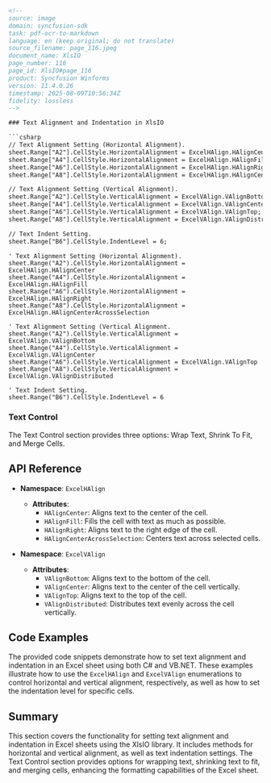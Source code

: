 ```html
<!-- 
source: image
domain: syncfusion-sdk
task: pdf-ocr-to-markdown
language: en (keep original; do not translate)
source_filename: page_116.jpeg
document_name: XlsIO
page_number: 116
page_id: XlsIO#page_116
product: Syncfusion Winforms
version: 11.4.0.26
timestamp: 2025-08-09T10:56:34Z
fidelity: lossless
-->

### Text Alignment and Indentation in XlsIO

```csharp
// Text Alignment Setting (Horizontal Alignment).
sheet.Range["A2"].CellStyle.HorizontalAlignment = ExcelHAlign.HAlignCenter;
sheet.Range["A4"].CellStyle.HorizontalAlignment = ExcelHAlign.HAlignFill;
sheet.Range["A6"].CellStyle.HorizontalAlignment = ExcelHAlign.HAlignRight;
sheet.Range["A8"].CellStyle.HorizontalAlignment = ExcelHAlign.HAlignCenterAcrossSelection;

// Text Alignment Setting (Vertical Alignment).
sheet.Range["A2"].CellStyle.VerticalAlignment = ExcelVAlign.VAlignBottom;
sheet.Range["A4"].CellStyle.VerticalAlignment = ExcelVAlign.VAlignCenter;
sheet.Range["A6"].CellStyle.VerticalAlignment = ExcelVAlign.VAlignTop;
sheet.Range["A8"].CellStyle.VerticalAlignment = ExcelVAlign.VAlignDistributed;

// Text Indent Setting.
sheet.Range["B6"].CellStyle.IndentLevel = 6;
```

```vb.net
' Text Alignment Setting (Horizontal Alignment).
sheet.Range("A2").CellStyle.HorizontalAlignment = ExcelHAlign.HAlignCenter
sheet.Range("A4").CellStyle.HorizontalAlignment = ExcelHAlign.HAlignFill
sheet.Range("A6").CellStyle.HorizontalAlignment = ExcelHAlign.HAlignRight
sheet.Range("A8").CellStyle.HorizontalAlignment = ExcelHAlign.HAlignCenterAcrossSelection

' Text Alignment Setting (Vertical Alignment.
sheet.Range("A2").CellStyle.VerticalAlignment = ExcelVAlign.VAlignBottom
sheet.Range("A4").CellStyle.VerticalAlignment = ExcelVAlign.VAlignCenter
sheet.Range("A6").CellStyle.VerticalAlignment = ExcelVAlign.VAlignTop
sheet.Range("A8").CellStyle.VerticalAlignment = ExcelVAlign.VAlignDistributed

' Text Indent Setting.
sheet.Range("B6").CellStyle.IndentLevel = 6
```

### Text Control

The Text Control section provides three options: Wrap Text, Shrink To Fit, and Merge Cells.

## API Reference

- **Namespace**: `ExcelHAlign`
  - **Attributes**:
    - `HAlignCenter`: Aligns text to the center of the cell.
    - `HAlignFill`: Fills the cell with text as much as possible.
    - `HAlignRight`: Aligns text to the right edge of the cell.
    - `HAlignCenterAcrossSelection`: Centers text across selected cells.

- **Namespace**: `ExcelVAlign`
  - **Attributes**:
    - `VAlignBottom`: Aligns text to the bottom of the cell.
    - `VAlignCenter`: Aligns text to the center of the cell vertically.
    - `VAlignTop`: Aligns text to the top of the cell.
    - `VAlignDistributed`: Distributes text evenly across the cell vertically.

## Code Examples

The provided code snippets demonstrate how to set text alignment and indentation in an Excel sheet using both C# and VB.NET. These examples illustrate how to use the `ExcelHAlign` and `ExcelVAlign` enumerations to control horizontal and vertical alignment, respectively, as well as how to set the indentation level for specific cells.

## Summary

This section covers the functionality for setting text alignment and indentation in Excel sheets using the XlsIO library. It includes methods for horizontal and vertical alignment, as well as text indentation settings. The Text Control section provides options for wrapping text, shrinking text to fit, and merging cells, enhancing the formatting capabilities of the Excel sheet.

<!-- tags: [xlsio, text alignment, text control, winforms, version 11.4.0.26] keywords: [text alignment, horizontal alignment, vertical alignment, text indentation, wrap text, shrink to fit, merge cells, excelhalign, excelvalign] -->
```